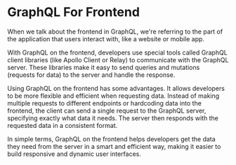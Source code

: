 # GraphQL For Frontend
When we talk about the frontend in GraphQL, we're referring to the part of the application that users interact with, like a website or mobile app.

With GraphQL on the frontend, developers use special tools called GraphQL client libraries (like Apollo Client or Relay) to communicate with the GraphQL server. These libraries make it easy to send queries and mutations (requests for data) to the server and handle the response.

Using GraphQL on the frontend has some advantages. It allows developers to be more flexible and efficient when requesting data. Instead of making multiple requests to different endpoints or hardcoding data into the frontend, the client can send a single request to the GraphQL server, specifying exactly what data it needs. The server then responds with the requested data in a consistent format.

In simple terms, GraphQL on the frontend helps developers get the data they need from the server in a smart and efficient way, making it easier to build responsive and dynamic user interfaces.